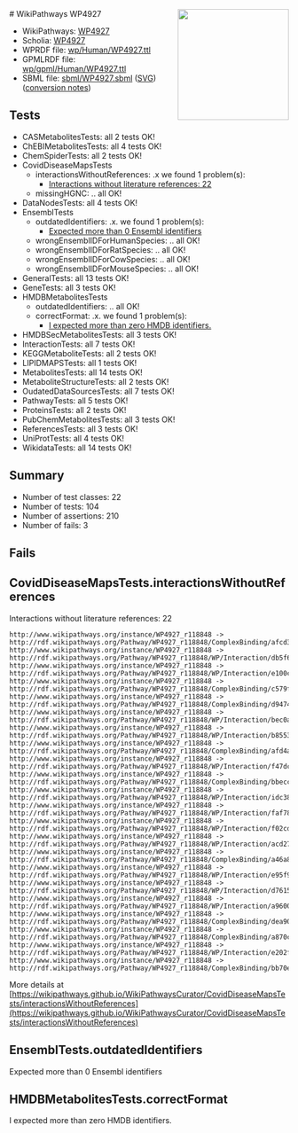 <img style="float: right; width: 200px" src="../logo.png" />
# WikiPathways WP4927

* WikiPathways: [WP4927](https://identifiers.org/wikipathways:WP4927)
* Scholia: [WP4927](https://scholia.toolforge.org/wikipathways/WP4927)
* WPRDF file: [wp/Human/WP4927.ttl](../wp/Human/WP4927.ttl)
* GPMLRDF file: [wp/gpml/Human/WP4927.ttl](../wp/gpml/Human/WP4927.ttl)
* SBML file: [sbml/WP4927.sbml](../sbml/WP4927.sbml) ([SVG](../sbml/WP4927.svg)) ([conversion notes](../sbml/WP4927.txt))

## Tests
* CASMetabolitesTests: all 2 tests OK!
* ChEBIMetabolitesTests: all 4 tests OK!
* ChemSpiderTests: all 2 tests OK!
* CovidDiseaseMapsTests
    * interactionsWithoutReferences: .x we found 1 problem(s):
        * [Interactions without literature references: 22](#9701cd02)
    * missingHGNC: .. all OK!
* DataNodesTests: all 4 tests OK!
* EnsemblTests
    * outdatedIdentifiers: .x. we found 1 problem(s):
        * [Expected more than 0 Ensembl identifiers](#f44398b7)
    * wrongEnsemblIDForHumanSpecies: .. all OK!
    * wrongEnsemblIDForRatSpecies: .. all OK!
    * wrongEnsemblIDForCowSpecies: .. all OK!
    * wrongEnsemblIDForMouseSpecies: .. all OK!
* GeneralTests: all 13 tests OK!
* GeneTests: all 3 tests OK!
* HMDBMetabolitesTests
    * outdatedIdentifiers: .. all OK!
    * correctFormat: .x. we found 1 problem(s):
        * [I expected more than zero HMDB identifiers.](#ad154c1e)
* HMDBSecMetabolitesTests: all 3 tests OK!
* InteractionTests: all 7 tests OK!
* KEGGMetaboliteTests: all 2 tests OK!
* LIPIDMAPSTests: all 1 tests OK!
* MetabolitesTests: all 14 tests OK!
* MetaboliteStructureTests: all 2 tests OK!
* OudatedDataSourcesTests: all 7 tests OK!
* PathwayTests: all 5 tests OK!
* ProteinsTests: all 2 tests OK!
* PubChemMetabolitesTests: all 3 tests OK!
* ReferencesTests: all 3 tests OK!
* UniProtTests: all 4 tests OK!
* WikidataTests: all 14 tests OK!


## Summary

* Number of test classes: 22
* Number of tests: 104
* Number of assertions: 210
* Number of fails: 3

## Fails

<a name="9701cd02" />

## CovidDiseaseMapsTests.interactionsWithoutReferences

Interactions without literature references: 22
```
http://www.wikipathways.org/instance/WP4927_r118848 -> http://rdf.wikipathways.org/Pathway/WP4927_r118848/ComplexBinding/afcd3
http://www.wikipathways.org/instance/WP4927_r118848 -> http://rdf.wikipathways.org/Pathway/WP4927_r118848/WP/Interaction/db5f6
http://www.wikipathways.org/instance/WP4927_r118848 -> http://rdf.wikipathways.org/Pathway/WP4927_r118848/WP/Interaction/e100c
http://www.wikipathways.org/instance/WP4927_r118848 -> http://rdf.wikipathways.org/Pathway/WP4927_r118848/ComplexBinding/c579f
http://www.wikipathways.org/instance/WP4927_r118848 -> http://rdf.wikipathways.org/Pathway/WP4927_r118848/ComplexBinding/d9474
http://www.wikipathways.org/instance/WP4927_r118848 -> http://rdf.wikipathways.org/Pathway/WP4927_r118848/WP/Interaction/bec0a
http://www.wikipathways.org/instance/WP4927_r118848 -> http://rdf.wikipathways.org/Pathway/WP4927_r118848/WP/Interaction/b8553
http://www.wikipathways.org/instance/WP4927_r118848 -> http://rdf.wikipathways.org/Pathway/WP4927_r118848/ComplexBinding/afd4a
http://www.wikipathways.org/instance/WP4927_r118848 -> http://rdf.wikipathways.org/Pathway/WP4927_r118848/WP/Interaction/f47dc
http://www.wikipathways.org/instance/WP4927_r118848 -> http://rdf.wikipathways.org/Pathway/WP4927_r118848/ComplexBinding/bbecc
http://www.wikipathways.org/instance/WP4927_r118848 -> http://rdf.wikipathways.org/Pathway/WP4927_r118848/WP/Interaction/idc381d3da
http://www.wikipathways.org/instance/WP4927_r118848 -> http://rdf.wikipathways.org/Pathway/WP4927_r118848/WP/Interaction/faf78
http://www.wikipathways.org/instance/WP4927_r118848 -> http://rdf.wikipathways.org/Pathway/WP4927_r118848/WP/Interaction/f02cd
http://www.wikipathways.org/instance/WP4927_r118848 -> http://rdf.wikipathways.org/Pathway/WP4927_r118848/WP/Interaction/acd27
http://www.wikipathways.org/instance/WP4927_r118848 -> http://rdf.wikipathways.org/Pathway/WP4927_r118848/ComplexBinding/a46a8
http://www.wikipathways.org/instance/WP4927_r118848 -> http://rdf.wikipathways.org/Pathway/WP4927_r118848/WP/Interaction/e95f9
http://www.wikipathways.org/instance/WP4927_r118848 -> http://rdf.wikipathways.org/Pathway/WP4927_r118848/WP/Interaction/d7615
http://www.wikipathways.org/instance/WP4927_r118848 -> http://rdf.wikipathways.org/Pathway/WP4927_r118848/WP/Interaction/a9600
http://www.wikipathways.org/instance/WP4927_r118848 -> http://rdf.wikipathways.org/Pathway/WP4927_r118848/ComplexBinding/dea90
http://www.wikipathways.org/instance/WP4927_r118848 -> http://rdf.wikipathways.org/Pathway/WP4927_r118848/ComplexBinding/a870c
http://www.wikipathways.org/instance/WP4927_r118848 -> http://rdf.wikipathways.org/Pathway/WP4927_r118848/WP/Interaction/e202f
http://www.wikipathways.org/instance/WP4927_r118848 -> http://rdf.wikipathways.org/Pathway/WP4927_r118848/ComplexBinding/bb70e
```

More details at [https://wikipathways.github.io/WikiPathwaysCurator/CovidDiseaseMapsTests/interactionsWithoutReferences](https://wikipathways.github.io/WikiPathwaysCurator/CovidDiseaseMapsTests/interactionsWithoutReferences)

<a name="f44398b7" />

## EnsemblTests.outdatedIdentifiers

Expected more than 0 Ensembl identifiers
<a name="ad154c1e" />

## HMDBMetabolitesTests.correctFormat

I expected more than zero HMDB identifiers.
